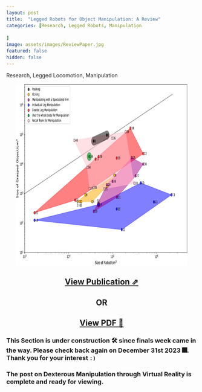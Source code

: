 ```yaml
---
layout: post
title:  "Legged Robots for Object Manipulation: A Review"
categories: [Research, Legged Robots, Manipulation

]
image: assets/images/ReviewPaper.jpg
featured: false
hidden: false
---
```


Research, Legged Locomotion, Manipulation

<p align = "center"><img src="https://github.com/GogiPuttar/adityanairswebsite.github.io/blob/main/assets/images/ReviewPaper.jpg?raw=true" height="480"   width="90%"/>
</p>

<div align="center"><h2> <a href="https://www.frontiersin.org/articles/10.3389/fmech.2023.1142421/full">View Publication ⇗</a></h2></div>
<div align="center"><h2> OR </h2></div>
<div align="center"><h2> <a href="AdityaNair_LeggedRobotsForObjectManipulationAReview.pdf">View PDF 📄</a></h2></div>

### This Section is under construction 🛠️ since finals week came in the way. Please check back again on December 31st 2023 🎆. Thank you for your interest `:)`

### The post on Dexterous Manipulation through Virtual Reality is complete and ready for viewing.



